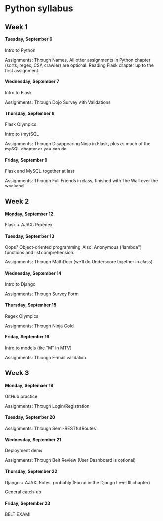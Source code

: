 # Python syllabus

## Week 1

#### Tuesday, September 6

Intro to Python

Assignments: Through Names.  All other assignments in Python chapter (sorts, regex, CSV, crawler) are optional.  Reading Flask chapter up to the first assignment.

#### Wednesday, September 7

Intro to Flask

Assignments: Through Dojo Survey with Validations

#### Thursday, September 8

Flask Olympics

Intro to (my)SQL

Assignments: Through Disappearing Ninja in Flask, plus as much of the mySQL chapter as you can do

#### Friday, September 9

Flask and MySQL, together at last

Assignments: Through Full Friends in class, finished with The Wall over the weekend

## Week 2

#### Monday, September 12

Flask + AJAX: Pokédex

#### Tuesday, September 13

Oops?  Object-oriented programming.  Also: Anonymous ("lambda") functions and list comprehension.

Assignments: Through MathDojo (we'll do Underscore together in class)

#### Wednesday, September 14

Intro to Django

Assignments: Through Survey Form

#### Thursday, September 15

Regex Olympics

Assignments: Through Ninja Gold

#### Friday, September 16

Intro to models (the "M" in MTV)

Assignments: Through E-mail validation

## Week 3

#### Monday, September 19

GitHub practice

Assignments: Through Login/Registration

#### Tuesday, September 20

Assignments: Through Semi-RESTful Routes

#### Wednesday, September 21

Deployment demo

Assignments: Through Belt Review (User Dashboard is optional)

#### Thursday, September 22

Django + AJAX: Notes, probably  (Found in the Django Level III chapter)

General catch-up

#### Friday, September 23

BELT EXAM!